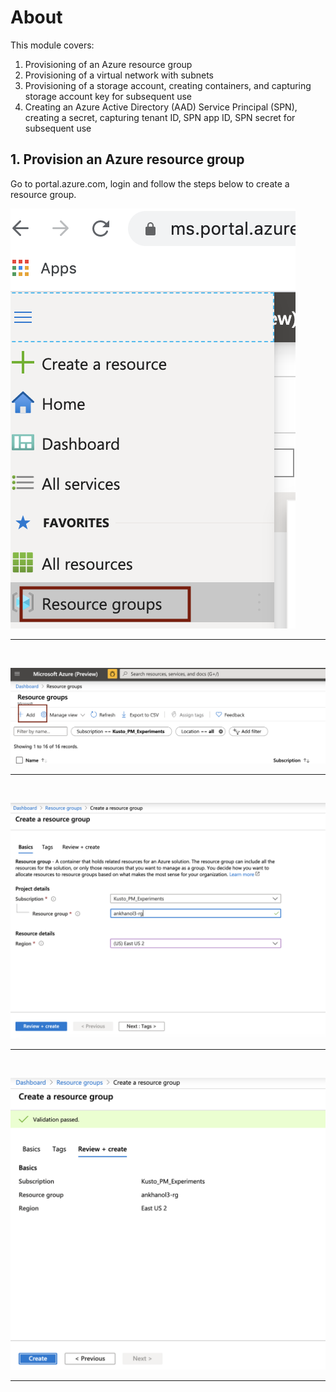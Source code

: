 
# About

This module covers:
1.  Provisioning of an Azure resource group
2.  Provisioning of a virtual network with subnets
3.  Provisioning of a storage account, creating containers, and capturing storage account key for subsequent use
4.  Creating an Azure Active Directory (AAD) Service Principal (SPN), creating a secret, capturing tenant ID, SPN app ID, SPN secret for subsequent use

## 1.  Provision an Azure resource group
Go to portal.azure.com, login and follow the steps below to create a resource group.
<br>

![CreateRG1](images/01-rg-01.png)
<br>
<hr>
<br>

![CreateRG2](images/01-rg-02.png)
<br>
<hr>
<br>

![CreateRG3](images/01-rg-03.png)
<br>
<hr>
<br>

![CreateRG4](images/01-rg-04.png)
<br>
<hr>
<br>
